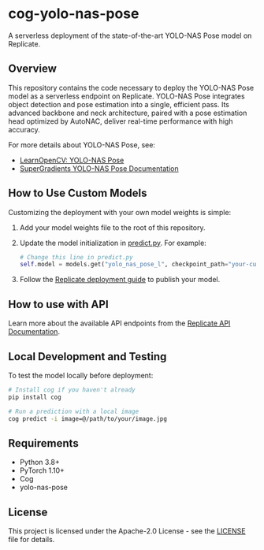 # cog-yolo-nas-pose

A serverless deployment of the state-of-the-art YOLO-NAS Pose model on Replicate.

## Overview

This repository contains the code necessary to deploy the YOLO-NAS Pose model as a serverless endpoint on Replicate. YOLO-NAS Pose integrates object detection and pose estimation into a single, efficient pass. Its advanced backbone and neck architecture, paired with a pose estimation head optimized by AutoNAC, deliver real-time performance with high accuracy.

For more details about YOLO-NAS Pose, see:

- [LearnOpenCV: YOLO-NAS Pose](https://learnopencv.com/yolo-nas-pose/)
- [SuperGradients YOLO-NAS Pose Documentation](https://github.com/Deci-AI/super-gradients/blob/master/YOLONAS-POSE.md)

## How to Use Custom Models

Customizing the deployment with your own model weights is simple:

1. Add your model weights file to the root of this repository.
2. Update the model initialization in [predict.py](predict.py). For example:

   ```python
   # Change this line in predict.py
   self.model = models.get("yolo_nas_pose_l", checkpoint_path="your-custom-model.pth", num_classes=17)
   ```

3. Follow the [Replicate deployment guide](https://replicate.com/docs/guides/deploy-a-custom-model) to publish your model.

## How to use with API

Learn more about the available API endpoints from the [Replicate API Documentation](https://replicate.com/hardikdava/rf-detr/api).

## Local Development and Testing

To test the model locally before deployment:

```bash
# Install cog if you haven't already
pip install cog

# Run a prediction with a local image
cog predict -i image=@/path/to/your/image.jpg
```

## Requirements

- Python 3.8+
- PyTorch 1.10+
- Cog
- yolo-nas-pose

## License

This project is licensed under the Apache-2.0 License - see the [LICENSE](https://github.com/V-Sekai-fire/cog-yolo-nas-pose/blob/main/LICENSE) file for details.
